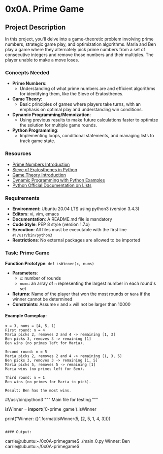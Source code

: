 # 0x0A. Prime Game

## Project Description
In this project, you'll delve into a game-theoretic problem involving prime numbers, strategic game play, and optimization algorithms. Maria and Ben play a game where they alternately pick prime numbers from a set of consecutive integers and remove those numbers and their multiples. The player unable to make a move loses.

### Concepts Needed
- **Prime Numbers**:
  - Understanding of what prime numbers are and efficient algorithms for identifying them, like the Sieve of Eratosthenes.
- **Game Theory**:
  - Basic principles of games where players take turns, with an emphasis on optimal play and understanding win conditions.
- **Dynamic Programming/Memoization**:
  - Using previous results to make future calculations faster to optimize the solution for multiple game rounds.
- **Python Programming**:
  - Implementing loops, conditional statements, and managing lists to track game state.

### Resources
- [Prime Numbers Introduction](https://www.khanacademy.org/math)
- [Sieve of Eratosthenes in Python](https://www.geeksforgeeks.org/sieve-of-eratosthenes/)
- [Game Theory Introduction](https://www.investopedia.com/terms/g/gametheory.asp)
- [Dynamic Programming with Python Examples](https://www.realpython.com/python-dynamic-programming/)
- [Python Official Documentation on Lists](https://docs.python.org/3/tutorial/datastructures.html)

### Requirements
- **Environment**: Ubuntu 20.04 LTS using python3 (version 3.4.3)
- **Editors**: vi, vim, emacs
- **Documentation**: A README.md file is mandatory
- **Code Style**: PEP 8 style (version 1.7.x)
- **Execution**: All files must be executable with the first line `#!/usr/bin/python3`
- **Restrictions**: No external packages are allowed to be imported

### Task: Prime Game
**Function Prototype**: `def isWinner(x, nums)`

- **Parameters**:
  - `x`: number of rounds
  - `nums`: an array of `n` representing the largest number in each round's set
- **Returns**: Name of the player that won the most rounds or `None` if the winner cannot be determined
- **Constraints**: Assume `n` and `x` will not be larger than 10000

#### Example Gameplay:
```plaintext
x = 3, nums = [4, 5, 1]
First round: n = 4
Maria picks 2, removes 2 and 4 -> remaining [1, 3]
Ben picks 3, removes 3 -> remaining [1]
Ben wins (no primes left for Maria).

Second round: n = 5
Maria picks 2, removes 2 and 4 -> remaining [1, 3, 5]
Ben picks 3, removes 3 -> remaining [1, 5]
Maria picks 5, removes 5 -> remaining [1]
Maria wins (no primes left for Ben).

Third round: n = 1
Ben wins (no primes for Maria to pick).

Result: Ben has the most wins.

```
#!/usr/bin/python3
"""
Main file for testing
"""

isWinner = __import__('0-prime_game').isWinner

print("Winner: {}".format(isWinner(5, [2, 5, 1, 4, 3])))
```

#### Output:
```
carrie@ubuntu:~/0x0A-primegame$ ./main_0.py
Winner: Ben
carrie@ubuntu:~/0x0A-primegame$
```
